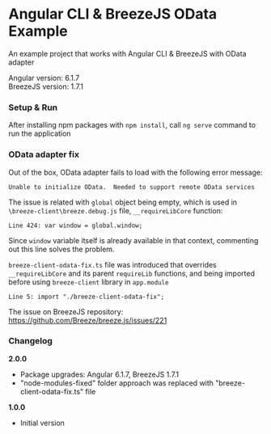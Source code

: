 ﻿# Angular CLI & BreezeJS OData Example

An example project that works with Angular CLI & BreezeJS with OData adapter

Angular version: 6.1.7  
BreezeJS version: 1.7.1

### Setup & Run

After installing npm packages with `npm install`, call `ng serve` command to run the application

### OData adapter fix

Out of the box, OData adapter fails to load with the following error message:

    Unable to initialize OData.  Needed to support remote OData services

The issue is related with `global` object being empty, which is used in `\breeze-client\breeze.debug.js` file, `__requireLibCore` function:

    Line 424: var window = global.window;
    
Since `window` variable itself is already available in that context, commenting out this line solves the problem.

`breeze-client-odata-fix.ts` file was introduced that overrides `__requireLibCore` and its parent `requireLib` functions, and being imported before using `breeze-client` library in `app.module`

    Line 5: import "./breeze-client-odata-fix";
    
The issue on BreezeJS repository:  
https://github.com/Breeze/breeze.js/issues/221

### Changelog

**2.0.0**

* Package upgrades: Angular 6.1.7, BreezeJS 1.7.1
* "node-modules-fixed" folder approach was replaced with "breeze-client-odata-fix.ts" file

**1.0.0**

* Initial version
